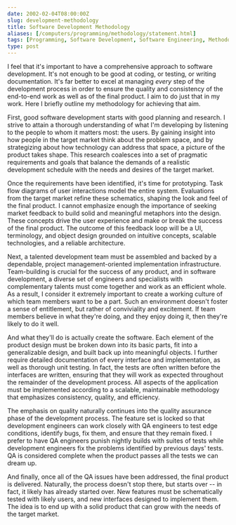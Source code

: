 ```yaml
--- 
date: 2002-02-04T08:00:00Z
slug: development-methodology
title: Software Development Methodology
aliases: [/computers/programming/methodology/statement.html]
tags: [Programming, Software Development, Software Engineering, Methodology]
type: post
---
```


I feel that it's important to have a comprehensive approach to software
development. It's not enough to be good at coding, or testing, or writing
documentation. It's far better to excel at managing *every* step of the
development process in order to ensure the quality and consistency of the
end-to-end work as well as of the final product. I aim to do just that in my
work. Here I briefly outline my methodology for achieving that aim.

First, good software development starts with good planning and research. I
strive to attain a thorough understanding of what I'm developing by listening to
the people to whom it matters most: the users. By gaining insight into how
people in the target market think about the problem space, and by strategizing
about how technology can address that space, a picture of the product takes
shape. This research coalesces into a set of pragmatic requirements and goals
that balance the demands of a realistic development schedule with the needs and
desires of the target market.

Once the requirements have been identified, it's time for prototyping. Task flow
diagrams of user interactions model the entire system. Evaluations from the
target market refine these schematics, shaping the look and feel of the final
product. I cannot emphasize enough the importance of seeking market feedback to
build solid and meaningful metaphors into the design. These concepts drive the
user experience and make or break the success of the final product. The outcome
of this feedback loop will be a UI, terminology, and object design grounded on
intuitive concepts, scalable technologies, and a reliable architecture.

Next, a talented development team must be assembled and backed by a dependable,
project management-oriented implementation infrastructure. Team-building is
crucial for the success of any product, and in software development, a diverse
set of engineers and specialists with complementary talents must come together
and work as an efficient whole. As a result, I consider it extremely important
to create a working culture of which team members want to be a part. Such an
environment doesn't foster a sense of entitlement, but rather of conviviality
and excitement. If team members believe in what they're doing, and they enjoy
doing it, then they're likely to do it well.

And what they'll do is actually create the software. Each element of the product
design must be broken down into its basic parts, fit into a generalizable
design, and built back up into meaningful objects. I further require detailed
documentation of every interface and implementation, as well as thorough unit
testing. In fact, the tests are often written before the interfaces are written,
ensuring that they will work as expected throughout the remainder of the
development process. All aspects of the application must be implemented
according to a scalable, maintainable methodology that emphasizes consistency,
quality, and efficiency.

The emphasis on quality naturally continues into the quality assurance phase of
the development process. The feature set is locked so that development engineers
can work closely with QA engineers to test edge conditions, identify bugs, fix
them, and ensure that they remain fixed. I prefer to have QA engineers punish
nightly builds with suites of tests while development engineers fix the problems
identified by previous days' tests. QA is considered complete when the product
passes all the tests we can dream up.

And finally, once all of the QA issues have been addressed, the final product is
delivered. Naturally, the process doesn't stop there, but starts over -- in
fact, it likely has already started over. New features must be schematically
tested with likely users, and new interfaces designed to implement them. The
idea is to end up with a solid product that can grow with the needs of the
target market.
